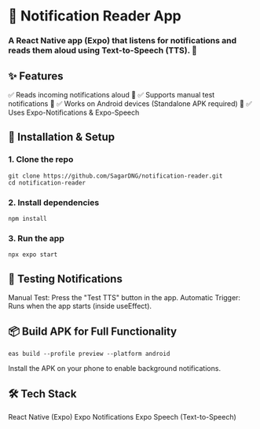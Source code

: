 # 📢 Notification Reader App
### A React Native app (Expo) that listens for notifications and reads them aloud using Text-to-Speech (TTS). 🚀

## ✨ Features
✅ Reads incoming notifications aloud 📢
✅ Supports manual test notifications 🔔
✅ Works on Android devices (Standalone APK required) 📱
✅ Uses Expo-Notifications & Expo-Speech

## 🚀 Installation & Setup
### 1. Clone the repo
```
git clone https://github.com/SagarDNG/notification-reader.git
cd notification-reader
```

### 2. Install dependencies
```
npm install
```

### 3. Run the app
```
npx expo start
```

## 🔔 Testing Notifications
Manual Test: Press the "Test TTS" button in the app.
Automatic Trigger: Runs when the app starts (inside useEffect).

## 📦 Build APK for Full Functionality
```
eas build --profile preview --platform android
```
Install the APK on your phone to enable background notifications.


## 🛠️ Tech Stack
React Native (Expo)
Expo Notifications
Expo Speech (Text-to-Speech)
